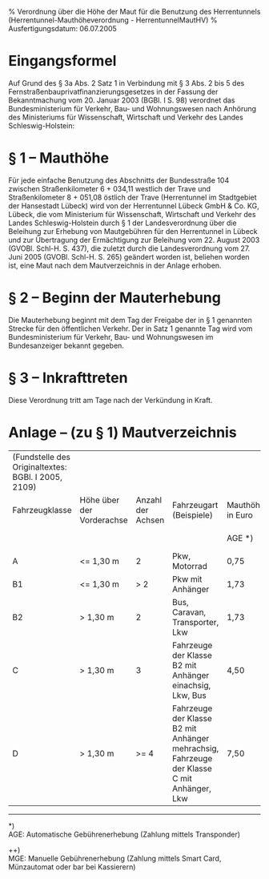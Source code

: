 % Verordnung über die Höhe der Maut für die Benutzung des Herrentunnels  (Herrentunnel-Mauthöheverordnung - HerrentunnelMautHV)
% Ausfertigungsdatum: 06.07.2005
 
# Eingangsformel

Auf Grund des § 3a Abs. 2 Satz 1 in Verbindung mit § 3 Abs. 2 bis 5 des Fernstraßenbauprivatfinanzierungsgesetzes in der Fassung der Bekanntmachung vom 20. Januar 2003 (BGBl. I S. 98) verordnet das Bundesministerium für Verkehr, Bau- und Wohnungswesen nach Anhörung des Ministeriums für Wissenschaft, Wirtschaft und Verkehr des Landes Schleswig-Holstein:

# § 1 – Mauthöhe

Für jede einfache Benutzung des Abschnitts der Bundesstraße 104 zwischen Straßenkilometer 6 + 034,11 westlich der Trave und Straßenkilometer 8 + 051,08 östlich der Trave (Herrentunnel im Stadtgebiet der Hansestadt Lübeck) wird von der Herrentunnel Lübeck GmbH & Co. KG, Lübeck, die vom Ministerium für Wissenschaft, Wirtschaft und Verkehr des Landes Schleswig-Holstein durch § 1 der Landesverordnung über die Beleihung zur Erhebung von Mautgebühren für den Herrentunnel in Lübeck und zur Übertragung der Ermächtigung zur Beleihung vom 22. August 2003 (GVOBl. Schl-H. S. 437), die zuletzt durch die Landesverordnung vom 27. Juni 2005 (GVOBl. Schl-H. S. 265) geändert worden ist, beliehen worden ist, eine Maut nach dem Mautverzeichnis in der Anlage erhoben.

# § 2 – Beginn der Mauterhebung

Die Mauterhebung beginnt mit dem Tag der Freigabe der in § 1 genannten Strecke für den öffentlichen Verkehr. Der in Satz 1 genannte Tag wird vom Bundesministerium für Verkehr, Bau- und Wohnungswesen im Bundesanzeiger bekannt gegeben.

# § 3 – Inkrafttreten

Diese Verordnung tritt am Tage nach der Verkündung in Kraft.

# Anlage – (zu § 1)  Mautverzeichnis

|                                                     |                           |                   |                                                                                           |                  |         |
|:------------|:------------|:----------|:------------|:----------|:------------|
| (Fundstelle des Originaltextes: BGBl. I 2005, 2109) |                           |                   |                                                                                           |                  |         |
| Fahrzeugklasse                                      | Höhe über der Vorderachse | Anzahl der Achsen | Fahrzeugart (Beispiele)                                                                   | Mauthöhe in Euro |         |
|                                                     |                           |                   |                                                                                           | AGE \*)          | MGE ++) |
| A                                                   | &lt;= 1,30 m              | 2                 | Pkw, Motorrad                                                                             | 0,75             | 0,90    |
| B1                                                  | &lt;= 1,30 m              | &gt; 2            | Pkw mit Anhänger                                                                          | 1,73             | 2,00    |
| B2                                                  | &gt; 1,30 m               | 2                 | Bus, Caravan, Transporter, Lkw                                                            | 1,73             | 2,00    |
| C                                                   | &gt; 1,30 m               | 3                 | Fahrzeuge der Klasse B2 mit Anhänger einachsig, Lkw, Bus                                  | 4,50             | 5,30    |
| D                                                   | &gt; 1,30 m               | &gt;= 4           | Fahrzeuge der Klasse B2 mit Anhänger mehrachsig, Fahrzeuge der Klasse C mit Anhänger, Lkw | 7,50             | 8,80    |

  
  
-----

\*)  
AGE: Automatische Gebührenerhebung (Zahlung mittels Transponder)

++)  
MGE: Manuelle Gebührenerhebung (Zahlung mittels Smart Card, Münzautomat oder bar bei Kassierern)
